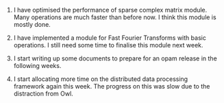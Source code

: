 1. I have optimised the performance of sparse complex matrix module. Many operations are much faster than before now. I think this module is mostly done.

2. I have implemented a module for Fast Fourier Transforms with basic operations. I still need some time to finalise this module next week.

3. I start writing up some documents to prepare for an opam release in the following weeks.

4. I start allocating more time on the distributed data processing framework again this week. The progress on this was slow due to the distraction from Owl.
